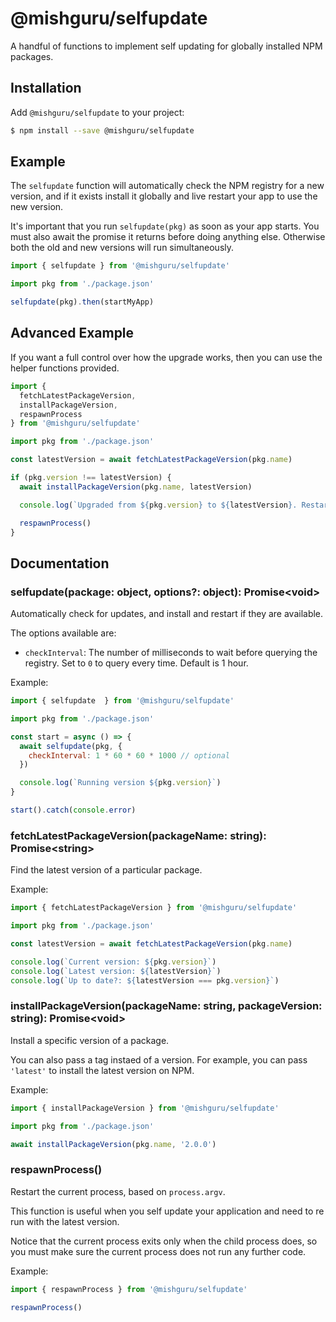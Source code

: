 # @mishguru/selfupdate

A handful of functions to implement self updating for globally installed NPM
packages.

## Installation

Add `@mishguru/selfupdate` to your project:

```sh
$ npm install --save @mishguru/selfupdate
```

## Example

The `selfupdate` function will automatically check the NPM registry for a new
version, and if it exists install it globally and live restart your app to use
the new version.

It's important that you run `selfupdate(pkg)` as soon as your app starts. You
must also await the promise it returns before doing anything else. Otherwise
both the old and new versions will run simultaneously.

```javascript
import { selfupdate } from '@mishguru/selfupdate'

import pkg from './package.json'

selfupdate(pkg).then(startMyApp)
```

## Advanced Example

If you want a full control over how the upgrade works, then you can use the
helper functions provided.

```javascript
import {
  fetchLatestPackageVersion,
  installPackageVersion,
  respawnProcess
} from '@mishguru/selfupdate'

import pkg from './package.json'

const latestVersion = await fetchLatestPackageVersion(pkg.name)

if (pkg.version !== latestVersion) {
  await installPackageVersion(pkg.name, latestVersion)

  console.log(`Upgraded from ${pkg.version} to ${latestVersion}. Restarting...`)

  respawnProcess()
}
```

Documentation
-------------

### selfupdate(package: object, options?: object): Promise&lt;void>

Automatically check for updates, and install and restart if they are available.

The options available are:

- `checkInterval`: The number of milliseconds to wait before querying the
  registry. Set to `0` to query every time. Default is 1 hour.

Example:

```javascript
import { selfupdate  } from '@mishguru/selfupdate'

import pkg from './package.json'

const start = async () => {
  await selfupdate(pkg, {
    checkInterval: 1 * 60 * 60 * 1000 // optional
  })

  console.log(`Running version ${pkg.version}`)
}

start().catch(console.error)
```

### fetchLatestPackageVersion(packageName: string): Promise&lt;string>

Find the latest version of a particular package.

Example:

```javascript
import { fetchLatestPackageVersion } from '@mishguru/selfupdate'

import pkg from './package.json'

const latestVersion = await fetchLatestPackageVersion(pkg.name)

console.log(`Current version: ${pkg.version}`)
console.log(`Latest version: ${latestVersion}`)
console.log(`Up to date?: ${latestVersion === pkg.version}`)
```

### installPackageVersion(packageName: string, packageVersion: string): Promise&lt;void>

Install a specific version of a package.

You can also pass a tag instaed of a version. For example, you can pass
`'latest'` to install the latest version on NPM.

Example:

```javascript
import { installPackageVersion } from '@mishguru/selfupdate'

import pkg from './package.json'

await installPackageVersion(pkg.name, '2.0.0')
```


### respawnProcess()

Restart the current process, based on `process.argv`.

This function is useful when you self update your application and need to re
run with the latest version.

Notice that the current process exits only when the child process does, so you
must make sure the current process does not run any further code.

Example:

```javascript
import { respawnProcess } from '@mishguru/selfupdate'

respawnProcess()
```
